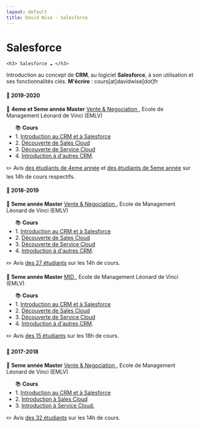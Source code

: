 ```yaml
---
layout: default
title: David Wise - Salesforce
---
```


<div class="post">
	<h1 class="pageTitle">Salesforce</h1>

	<h3> Salesforce ☁️ </h3>
  <p> Introduction au concept de <b>CRM</b>, au logiciel <b>Salesforce</b>, à son utilisation et ses fonctionnalités clés. <b>M'écrire</b> : cours[at]davidwise[dot]fr </p>  

  <h4> 📅 2019-2020</h4>

  <p>📂 <b> 4eme et 5eme année Master</b> <u> Vente & Negociation </u>, Ecole de Management Léonard de Vinci (EMLV) </p>
  
  <ul> 📚 <b>Cours</b>
  <li> 1. <a href="http://bit.ly/Intro1CRM20192020">Introduction au CRM et à Salesforce</a></li> 
  <li> 2. <a href="http://bit.ly/Intro2CRM20192020">Découverte de Sales Cloud</a></li> 
  <li> 3. <a href="http://bit.ly/Intro3CRM20192020">Découverte de Service Cloud</a> </li> 
  <li> 4. <a href="http://bit.ly/BonusCRM20192020">Introduction à d'autres CRM</a>.</li> 
  </ul> 

  <p> ✏️ Avis <a href="https://davidwise.typeform.com/report/HmVEbo/MN6Mw9f7jo2OAMh8">des étudiants de 4eme année</a> et <a href="">des étudiants de 5eme année</a> sur les 14h de cours respectifs.</p> 

  <h4> 📅 2018-2019</h4>

  <p>📂 <b> 5eme année Master</b> <u> Vente & Negociation </u>, Ecole de Management Léonard de Vinci (EMLV) </p>
  
  <ul> 📚 <b>Cours</b>
  <li> 1. <a href="http://bit.ly/IntroCRMSFDC1">Introduction au CRM et à Salesforce</a></li> 
  <li> 2. <a href="http://bit.ly/IntroCRMSFDC2">Découverte de Sales Cloud</a></li> 
  <li> 3. <a href="http://bit.ly/IntroCRMSFDC3">Découverte de Service Cloud</a> </li> 
  <li> 4. <a href="http://bit.ly/IntroCRMSFDCBonus">Introduction à d'autres CRM</a>.</li> 
  </ul> 

  <p> ✏️ Avis <a href="https://davidwise.typeform.com/report/D2BBSm/x2CE8Iy02DLXagXg">des 27 étudiants</a> sur les 14h de cours.</p> 

  <p> 📂 <b> 5eme année Master</b> <u> MID </u>, Ecole de Management Léonard de Vinci (EMLV) </p>
  
  <ul> 📚 <b>Cours</b> 
  <li> 1. <a href="http://bit.ly/DSTDW01">Introduction au CRM et à Salesforce</a></li> 
  <li> 2. <a href="http://bit.ly/DSTDW02">Découverte de Sales Cloud</a></li> 
  <li> 3. <a href="http://bit.ly/DSTDW03">Découverte de Service Cloud</a> </li> 
  <li> 4. <a href="http://bit.ly/DSTDW04">Introduction à d'autres CRM</a>.</li> 
  </ul> 

  <p> ✏️ Avis <a href="https://davidwise.typeform.com/report/D2BBSm/x2CE8Iy02DLXagXg">des 15 étudiants</a> sur les 18h de cours.</p> 

  <h4> 📅 2017-2018</h4>
   <p>📂 <b> 5eme année Master</b> <u>Vente & Negociation </u>, Ecole de Management Léonard de Vinci (EMLV)</p>

  <ul> 📚 <b>Cours</b>
  <li> 1. <a href="https://pasteapp.com/p/2z1LoTAgUBo">Introduction au CRM et à Salesforce</a> </li> 
  <li> 2. <a href="https://pasteapp.com/p/WUBSrLZCEro">Introduction à Sales Cloud</a> </li> 
  <li> 3. <a href="https://pasteapp.com/p/jitUPJmBzr3">Introduction à Service Cloud.</a> </li> 
  </ul>
   
  <p> ✏️ Avis <a href="https://davidwise.typeform.com/report/oh71xZ/hugoCJzrSd9MedlS">des 32 étudiants</a> sur les 14h de cours.</p> 

